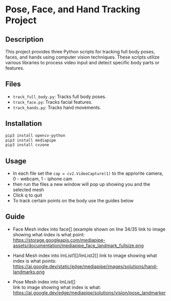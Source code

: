 # Pose, Face, and Hand Tracking Project

## Description

This project provides three Python scripts for tracking full body poses, faces, and hands using computer vision techniques. These scripts utilize various libraries to process video input and detect specific body parts or features.

## Files

- `track_full_body.py`: Tracks full body poses.
- `track_face.py`: Tracks facial features.
- `track_hands.py`: Tracks hand movements.

## Installation


```bash
pip3 install opencv-python 
pip3 install mediapipe
pip3 install cvzone
```

## Usage

 - In each file set the ```cap = cv2.VideoCapture(1)``` to the approrite camera, 0 - webcam, 1 - iphone cam
 - then run the files a new window will pop up showing you and the selected mesh
 - Click q to quit
 - To track certain points on the body use the guides below

## Guide

 - Face Mesh
   index into face[] (example shown on line 34/35
   link to image showing what index is what point: https://storage.googleapis.com/mediapipe-assets/documentation/mediapipe_face_landmark_fullsize.png

- Hand Mesh
  index into lmList1[]/lmList2[]
  link to image showing what index is what points: https://ai.google.dev/static/edge/mediapipe/images/solutions/hand-landmarks.png

- Pose Mesh
  index into lmList[]\
  link to image showing what index is what: https://ai.google.dev/edge/mediapipe/solutions/vision/pose_landmarker

